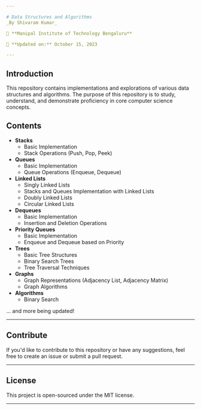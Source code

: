```yaml
---

# Data Structures and Algorithms
_By Shivaram Kumar_

🏫 **Manipal Institute of Technology Bengaluru**

📅 **Updated on:** October 15, 2023

---
```


## Introduction

This repository contains implementations and explorations of various data structures and algorithms. The purpose of this repository is to study, understand, and demonstrate proficiency in core computer science concepts.

## Contents

- **Stacks**
    - Basic Implementation
    - Stack Operations (Push, Pop, Peek)
- **Queues**
    - Basic Implementation
    - Queue Operations (Enqueue, Dequeue)
- **Linked Lists**
    - Singly Linked Lists
    - Stacks and Queues Implementation with Linked Lists
    - Doubly Linked Lists
    - Circular Linked Lists
- **Dequeues**
    - Basic Implementation
    - Insertion and Deletion Operations
- **Priority Queues**
    - Basic Implementation
    - Enqueue and Dequeue based on Priority
- **Trees**
    - Basic Tree Structures
    - Binary Search Trees
    - Tree Traversal Techniques
- **Graphs**
    - Graph Representations (Adjacency List, Adjacency Matrix)
    - Graph Algorithms
- **Algorithms**
    - Binary Search

... and more being updated!

---

## Contribute

If you'd like to contribute to this repository or have any suggestions, feel free to create an issue or submit a pull request.

---

## License

This project is open-sourced under the MIT license.

---

